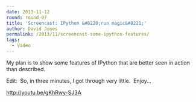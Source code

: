 ```yaml
---
date: 2013-11-12
round: round-07
title: 'Screencast: IPython &#8220;run magic&#8221;'
author: David Jones
permalink: /2013/11/screencast-some-ipython-features/
tags:
  - Video
---
```

My plan is to show some features of IPython that are better seen in action than described.

Edit:  So, in three minutes, I got through very little.  Enjoy&#8230;

<http://youtu.be/gKhRwy-SJ3A>

&nbsp;

&nbsp;

&nbsp;
